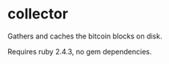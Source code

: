 # collector

Gathers and caches the bitcoin blocks on disk.

Requires ruby 2.4.3, no gem dependencies.
